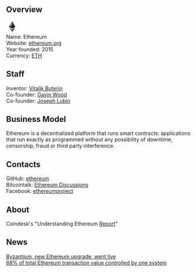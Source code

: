 ## Overview
   ![logo](logo/ethereum.png)  
   Name: Ethereum  
   Website: [ethereum.org](https://www.ethereum.org/)  
   Year founded: 2015  
   Currency: [ETH](https://coinmarketcap.com/currencies/ethereum/)
## Staff
   Inventor: [Vitalik Buterin](../people/vitalik_buterin.md)   
   Co-founder: [Gavin Wood](../people/gavin_wood.md)  
   Co-founder: [Joseph Lubin](../people/zach_lebeau.md)
## Business Model 
   Ethereum is a  decentralized platform that runs smart contracts: applications that run exactly as programmed without any possibility of downtime, censorship, fraud or third party interference.
## Contacts
   GitHub: [ethereum](https://github.com/ethereum/)  
   Bitcointalk: [Ethereum Discussions](https://bitcointalk.org/index.php?topic=428589.0)  
   Facebook: [ethereumproject](https://www.facebook.com/ethereumproject/)  
## About
   Coindesk's "Understanding Ethereum [Report](https://www.google.com.ua/url?sa=t&rct=j&q=&esrc=s&source=web&cd=1&cad=rja&uact=8&ved=0ahUKEwit_oDgnLbVAhVjD5oKHSqpBIMQFggmMAA&url=https%3A%2F%2Fforum.daohub.org%2Fuploads%2Fdefault%2Foriginal%2F2X%2Fb%2Fb583e2bb2e6998bfec40d488b1709deb53abdc4a.pdf&usg=AFQjCNGI4pEp3C8xjMTMzRyycYLLOmC0qw)"
## News   
   [Byzantium, new Ethereum upgrade, went live](../news/ethereum_22-09-17.md)  
   [68% of total Ethereum transaction value controlled by one system](../news/ethereum-21-09-17.md)

